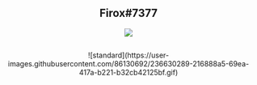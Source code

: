 <h2 align="center">Firox#7377</h2>

<p align="center">
  <a href="https://skillicons.dev">
    <img src="https://skillicons.dev/icons?i=python,lua,js,css,html" />
  </a>
</p>

<p href="https://firox.cf" align="center">
    <img alt="" src="https://github-readme-stats.vercel.app/api?username=Firoxus&theme=dark&show_icons=false">
</p>

<p align="center">
![standard](https://user-images.githubusercontent.com/86130692/236630289-216888a5-69ea-417a-b221-b32cb42125bf.gif)
</p>
